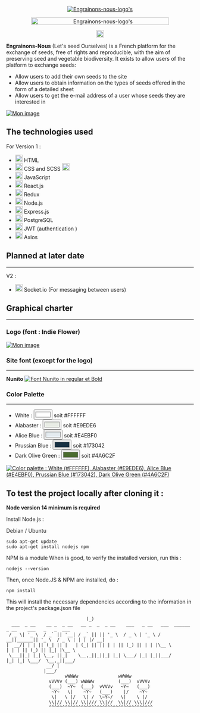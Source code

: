 <p align="center">
  <a href="https://engrainons-nous.com">
    <img alt="Engrainons-nous-logo's" height="" src="https://nsa40.casimages.com/img/2021/08/23/210823090920339037.png">
  </a>	
	
<p align="center">
  <a href="https://engrainons-nous.com">
    <img alt="Engrainons-nous-logo's" width="370" height="20" src="https://c.tenor.com/3HFKgdT-FiQAAAAC/line-rainbow.gif">
  </a>
	
  
  <p align="center">
	<a href="https://github.com/O-clock-Tardis/projet-14-engrainons-nous/blob/master/.github/README_fr.md">
    <img height="20px"
	src="https://img.shields.io/badge/FR-flag.svg?color=555555&style=flat&logo=data:image/svg+xml;base64,PHN2ZyB4bWxucz0iaHR0cDovL3d3dy53My5vcmcvMjAwMC9zdmciIHZpZXdCb3g9IjAgMCA5MDAgNjAwIj4NCjxwYXRoIGZpbGw9IiNlZDI5MzkiIGQ9Im0wLDBoOTAwdjYwMGgtOTAweiIvPg0KPHBhdGggZmlsbD0iI2ZmZiIgZD0ibTAsMGg2MDB2NjAwaC02MDB6Ii8+DQo8cGF0aCBmaWxsPSIjMDAyMzk1IiBkPSJtMCwwaDMwMHY2MDBoLTMwMHoiLz4NCjwvc3ZnPg0K">
  </a>
</p>


**Engrainons-Nous** (Let's seed Ourselves) is a French platform for the exchange of seeds, free of rights and reproducible, with the aim of preserving seed and vegetable biodiversity.
It exists to allow users of the platform to exchange seeds:

- Allow users to add their own seeds to the site
- Allow users to obtain information on the types of seeds offered in the form of a detailed sheet
- Allow users to get the e-mail address of a user whose seeds they are interested in

<a href='https://www.casimages.com/i/210819044439208775.png.html' target='_blank' title='Wireframe'><img src='https://nsa40.casimages.com/img/2021/08/19/210819044439208775.png' border='0' alt='Mon image' /></a>


## The technologies used


For Version 1 :

-  <img height="20px" src="https://upload.wikimedia.org/wikipedia/commons/6/61/HTML5_logo_and_wordmark.svg"> HTML  
- <img height="20px" src="https://upload.wikimedia.org/wikipedia/commons/d/d5/CSS3_logo_and_wordmark.svg"> CSS and SCSS <img height="20px" src="https://upload.wikimedia.org/wikipedia/commons/9/96/Sass_Logo_Color.svg">
- <img height="20px" src="https://upload.wikimedia.org/wikipedia/commons/9/99/Unofficial_JavaScript_logo_2.svg"> JavaScript
- <img height="20px" src="https://upload.wikimedia.org/wikipedia/commons/a/a7/React-icon.svg"> React.js
- <img height="20px" src="https://redux.js.org/img/redux.svg"> Redux
- <img height="20px" src="https://assets.zabbix.com/img/brands/nodejs.svg"> Node.js
- <img height="20px" src="https://github.com/expressjs/expressjs.com/raw/gh-pages/images/favicon.png"> Express.js
- <img height="20px" src="https://upload.wikimedia.org/wikipedia/commons/2/29/Postgresql_elephant.svg"> PostgreSQL
- <img height="20px" src="https://grafikart.fr/uploads/icons/jwt.svg"> JWT (authentication )
- <img height="20px" src="https://user-images.githubusercontent.com/43313420/105893220-1bae8780-6013-11eb-87be-eeac845ecc6f.png"> Axios
  

## Planned at later date
------------------------

  V2 :
- <img height="20px" src="https://upload.wikimedia.org/wikipedia/commons/9/96/Socket-io.svg"> Socket.io (For messaging between users)

## Graphical charter
--------------------

### Logo (font : Indie Flower)

<a href='https://www.casimages.com/i/210823090920339037.png.html' target='blank' title='Mon image'><img src='https://nsa40.casimages.com/img/2021/08/23/210823090920339037.png' border='0' alt='Mon image' /></a>


### Site font (except for the logo)
--------------------------------
**Nunito** <a href='https://www.casimages.com/i/210823091156206191.png.html' target='_blank' title="font's screenshot"><img src='https://nsa40.casimages.com/img/2021/08/23/210823091156206191.png' border='0' alt="Font Nunito in regular et Bold" /></a>

### Color Palette
--------------------

- White : <input type="color" value="#FFFFFF"> soit #FFFFFF</input>
- Alabaster : <input type="color" value="#E9EDE6"> soit #E9EDE6</input>
- Alice Blue : <input type="color" value="#E4EBF0"> soit #E4EBF0</input>
- Prussian Blue : <input type="color" value="#173042"> soit #173042</input>
- Dark Olive Green : <input type="color" value="#4A6C2F"> soit #4A6C2F</input>

<a href='https://www.casimages.com/i/210823090920253557.png.html' target='_blank' title='Color palette of website'><img src='https://nsa40.casimages.com/img/2021/08/23/210823090920253557.png' border='0' alt='Color palette : White (#FFFFFF), Alabaster (#E9EDE6), Alice Blue (#E4EBF0), Prussian Blue (#173042), Dark Olive Green (#4A6C2F)' /></a>

## To test the project locally after cloning it :

**Node version 14 minimum is required**

Install Node.js :

Debian / Ubuntu
```
sudo apt-get update
sudo apt-get install nodejs npm
```
NPM is a module
When is good, to verify the installed version, run this :
```
nodejs --version
```
Then, once Node.JS & NPM are installed, do :
```
npm install
```
This will install the necessary dependencies according to the information in the project's package.json file

```
                              (_)                                                            
  ___  _ __    __ _  _ __   __ _  _  _ __    ___   _ __   ___  ______  _ __    ___   _   _  ___ 
 / _ \| '_ \  / _` || '__| / _` || || '_ \  / _ \ | '_ \ / __||______|| '_ \  / _ \ | | | |/ __|
|  __/| | | || (_| || |   | (_| || || | | || (_) || | | |\__ \        | | | || (_) || |_| |\__ \
 \___||_| |_| \__, ||_|    \__,_||_||_| |_| \___/ |_| |_||___/        |_| |_| \___/  \__,_||___/
               __/ |                                                                            
              |___/                                                                             
				      wWWWw               wWWWw
				vVVVv (___) wWWWw         (___)  vVVVv
				(___)  ~Y~  (___)  vVVVv   ~Y~   (___)
				 ~Y~   \|    ~Y~   (___)    |/    ~Y~
				 \|   \ |/   \| /  \~Y~/   \|    \ |/
				\\|// \\|// \\|/// \\|//  \\|// \\\|///
				^^^^^^^^^^^^^^^^^^^^^^^^^^^^^^^^^^^^^^^
```
